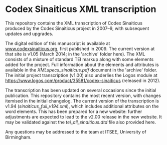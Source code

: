 # Codex Sinaiticus XML transcription

This repository contains the XML transcription of Codex Sinaiticus produced by the Codex Sinaiticus project in 2007–9, with subsequent updates and upgrades. 

The digital edition of this manuscript is available at www.codexsinaiticus.org, first published in 2009. The current version at that site is v1.05 (March 2014; in the 'archive' folder here). The XML consists of a mixture of standard TEI markup along with some elements added for the project. Full information about the elements and attributes is available in the *XMLspecs_sinaiticus.pdf* document in the 'archive' folder. 
The initial project transcription (v1.00) also underlies the Logos module at https://www.logos.com/product/35581/codex-sinaiticus (released in 2012).

The transcription has been updated on several occasions since the initial publication. This repository contains the most recent version, with changes itemised in the initial changelog. The current version of the transcription is v1.94 (*sinaiticus_full_v194.xml*), which includes additional attributes on the word elements. This has been prepared for a new website: further adjustments are expected to lead to the v2.00 release in the new website. It may be validated against the *tei_all_sinaiticus.dtd* file also provided here.

Any questions may be addressed to the team at ITSEE, University of Birmingham.



